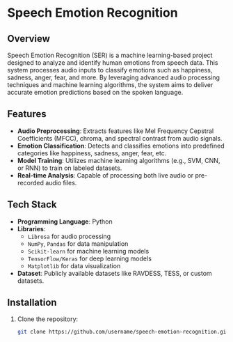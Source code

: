 # Speech Emotion Recognition

## Overview

Speech Emotion Recognition (SER) is a machine learning-based project designed to analyze and identify human emotions from speech data. This system processes audio inputs to classify emotions such as happiness, sadness, anger, fear, and more. By leveraging advanced audio processing techniques and machine learning algorithms, the system aims to deliver accurate emotion predictions based on the spoken language.

## Features

- **Audio Preprocessing**: Extracts features like Mel Frequency Cepstral Coefficients (MFCC), chroma, and spectral contrast from audio signals.
- **Emotion Classification**: Detects and classifies emotions into predefined categories like happiness, sadness, anger, fear, etc.
- **Model Training**: Utilizes machine learning algorithms (e.g., SVM, CNN, or RNN) to train on labeled datasets.
- **Real-time Analysis**: Capable of processing both live audio or pre-recorded audio files.

## Tech Stack

- **Programming Language**: Python
- **Libraries**: 
  - `Librosa` for audio processing
  - `NumPy`, `Pandas` for data manipulation
  - `Scikit-learn` for machine learning models
  - `TensorFlow/Keras` for deep learning models
  - `Matplotlib` for data visualization
- **Dataset**: Publicly available datasets like RAVDESS, TESS, or custom datasets.

## Installation

1. Clone the repository:
   ```bash
   git clone https://github.com/username/speech-emotion-recognition.git

